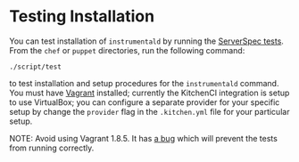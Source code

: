 # Testing Installation

You can test installation of `instrumentald` by running the [ServerSpec tests](test/integration/default/serverspec/). From the `chef` or `puppet` directories, run the following command:

```
./script/test
```

to test installation and setup procedures for the `instrumentald` command. You must have [Vagrant](https://www.vagrantup.com/) installed; currently the KitchenCI integration is setup to use VirtualBox; you can configure a separate provider for your specific setup by change the `provider` flag in the `.kitchen.yml` file for your particular setup.

NOTE: Avoid using Vagrant 1.8.5. It has [a bug](https://github.com/mitchellh/vagrant/issues/7610) which will prevent the tests from running correctly.
